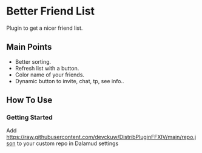 # Better Friend List

Plugin to get a nicer friend list.

## Main Points

* Better sorting.
* Refresh list with a button.
* Color name of your friends.
* Dynamic button to invite, chat, tp, see info..



## How To Use

### Getting Started

Add https://raw.githubusercontent.com/devckuw/DistribPluginFFXIV/main/repo.json to your custom repo in Dalamud settings
